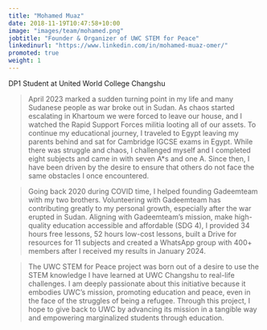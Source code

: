```yaml
---
title: "Mohamed Muaz"
date: 2018-11-19T10:47:58+10:00
image: "images/team/mohamed.png"
jobtitle: "Founder & Organizer of UWC STEM for Peace"
linkedinurl: "https://www.linkedin.com/in/mohamed-muaz-omer/"
promoted: true
weight: 1
---
```

DP1 Student at United World College Changshu
> April 2023 marked a sudden turning point in my life and many Sudanese people as war broke out in Sudan. As chaos started escalating in Khartoum we were forced to leave our house, and I watched the Rapid Support Forces militia looting all of our assets. To continue my educational journey, I traveled to Egypt leaving my parents behind and sat for Cambridge IGCSE exams in Egypt. While there was struggle and chaos, I challenged myself and I completed eight subjects and came in with seven A*s and one A. Since then, I have been driven by the desire to ensure that others do not face the same obstacles I once encountered.

> Going back 2020 during COVID time, I helped founding Gadeemteam with my two brothers. Volunteering with Gadeemteam has contributing greatly to my personal growth, especially after the war erupted in Sudan. Aligning with Gadeemteam’s mission, make high-quality education accessible and affordable (SDG 4), I provided 34 hours free lessons, 52 hours low-cost lessons, built a Drive for resources for 11 subjects and created a WhatsApp group with 400+ members after I received my results in January 2024.

> The UWC STEM for Peace project was born out of a desire to use the STEM knowledge I have learned at UWC Changshu to real-life challenges. I am deeply passionate about this initiative because it embodies UWC’s mission, promoting education and peace, even in the face of the struggles of being a refugee. Through this project, I hope to give back to UWC by advancing its mission in a tangible way and empowering marginalized students through education.


